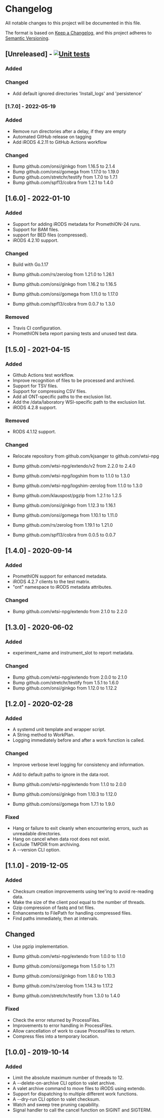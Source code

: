 # Changelog
All notable changes to this project will be documented in this file.

The format is based on [Keep a Changelog](https://keepachangelog.com/en/1.0.0/),
and this project adheres to [Semantic Versioning](https://semver.org/spec/v2.0.0.html).

## [Unreleased] - [![Unit tests](https://github.com/wtsi-npg/valet/actions/workflows/run-tests.yml/badge.svg)](https://github.com/wtsi-npg/valet/actions/workflows/run-tests.yml)

### Added

### Changed

 - Add default ignored directories 'Install_logs' and 'persistence'

### [1.7.0] - 2022-05-19

### Added

- Remove run directories after a delay, if they are empty
- Automated GitHub release on tagging
- Add iRODS 4.2.11 to GitHub Actions workflow

### Changed
- Bump github.com/onsi/ginkgo from 1.16.5 to 2.1.4
- Bump github.com/onsi/gomega from 1.17.0 to 1.19.0
- Bump github.com/stretchr/testify from 1.7.0 to 1.7.1
- Bump github.com/spf13/cobra from 1.2.1 to 1.4.0

## [1.6.0] - 2022-01-10

### Added

- Support for adding iRODS metadata for PromethION-24 runs.
- Support for BAM files.
- support for BED files (compressed).
- iRODS 4.2.10 support.

### Changed

- Build with Go.1.17

- Bump github.com/rs/zerolog from 1.21.0 to 1.26.1
- Bump github.com/onsi/ginkgo from 1.16.2 to 1.16.5
- Bump github.com/onsi/gomega from 1.11.0 to 1.17.0
- Bump github.com/spf13/cobra from 0.0.7 to 1.3.0

### Removed

- Travis CI configuration.
- PromethION beta report parsing tests and unused test data.

## [1.5.0] - 2021-04-15

### Added

- Github Actions test workflow.
- Improve recognition of files to be processed and archived.
- Support for TSV files.
- Support for compressing CSV files.
- Add all ONT-specific paths to the exclusion list.
- Add the /data/laboratory WSI-specific path to the exclusion list.
- iRODS 4.2.8 support.

### Removed

- RODS 4.1.12 support.

### Changed

- Relocate repository from github.com/kjsanger to github.com/wtsi-npg

- Bump github.com/wtsi-npg/extendo/v2 from 2.2.0 to 2.4.0
- Bump github.com/wtsi-npg/logshim from to 1.1.0 to 1.3.0
- Bump github.com/wtsi-npg/logshim-zerolog from 1.1.0 to 1.3.0
- Bump github.com/klauspost/pgzip from 1.2.1 to 1.2.5
- Bump github.com/onsi/ginkgo from 1.12.3 to 1.16.1
- Bump github.com/onsi/gomega from 1.10.1 to 1.11.0
- Bump github.com/rs/zerolog from 1.19.1 to 1.21.0
- Bump github.com/spf13/cobra from 0.0.5 to 0.0.7

## [1.4.0] - 2020-09-14

### Added

- PromethION support for enhanced metadata.
- iRODS 4.2.7 clients to the test matrix.
- "ont" namespace to iRODS metadata attributes.

### Changed

- Bump github.com/wtsi-npg/extendo from 2.1.0 to 2.2.0

## [1.3.0] - 2020-06-02

### Added

- experiment_name and instrument_slot to report metadata.

### Changed

- Bump github.com/wtsi-npg/extendo from 2.0.0 to 2.1.0
- Bump github.com/stretchr/testify from 1.5.1 to 1.6.0
- Bump github.com/onsi/ginkgo from 1.12.0 to 1.12.2

## [1.2.0] - 2020-02-28

### Added

- A systemd unit template and wrapper script.
- A String method to WorkPlan.
- Logging immediately before and after a work function is called.

### Changed

- Improve verbose level logging for consistency and information.
- Add to default paths to ignore in the data root.

- Bump github.com/wtsi-npg/extendo from 1.1.0 to 2.0.0
- Bump github.com/onsi/ginkgo from 1.10.3 to 1.12.0
- Bump github.com/onsi/gomega from 1.7.1 to 1.9.0

### Fixed

- Hang or failure to exit cleanly when encountering errors, such as
  unreadable directories.
- Hang on cancel when data root does not exist.
- Exclude TMPDIR from archiving.
- A --version CLI option.

## [1.1.0] - 2019-12-05

### Added

- Checksum creation improvements using tee'ing to avoid re-reading data.
- Make the size of the client pool equal to the number of threads.
- Gzip compression of fastq and txt files.
- Enhancements to FilePath for handling compressed files.
- Find paths immediately, then at intervals.

## Changed

- Use pgzip implementation.

- Bump github.com/wtsi-npg/extendo from 1.0.0 to 1.1.0
- Bump github.com/onsi/gomega from 1.5.0 to 1.7.1
- Bump github.com/onsi/ginkgo from 1.8.0 to 1.10.3
- Bump github.com/rs/zerolog from 1.14.3 to 1.17.2
- Bump github.com/stretchr/testify from 1.3.0 to 1.4.0

### Fixed

- Check the error returned by ProcessFiles.
- Improvements to error handling in ProcessFiles.
- Allow cancellation of work to cause ProcessFiles to return.
- Compress files into a temporary location.


## [1.0.0] - 2019-10-14

### Added

- Limit the absolute maximum number of threads to 12.
- A --delete-on-archive CLI option to valet archive.
- A valet archive command to move files to iRODS using extendo.
- Support for dispatching to multiple different work functions.
- A --dry-run CLI option to valet checksum.
- Watch and sweep tree pruning capability.
- Signal handler to call the cancel function on SIGINT and SIGTERM.
